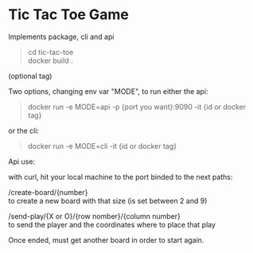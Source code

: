 # Tic Tac Toe Game
Implements package, cli and api

> cd tic-tac-toe  
> docker build .   

(optional tag)

Two options, changing env var "MODE", to run either the api:
> docker run -e MODE=api -p {port you want}:9090 -it {id or docker tag}

or the cli:
>docker run -e MODE=cli -it {id or docker tag}

Api use:

with curl, hit your local machine to the port binded to the next paths:

/create-board/{number}   
to create a new board with that size (is set between 2 and 9)

/send-play/{X or O}/{row nomber}/{column number}  
to send the player and the coordinates where to place that play

Once ended, must get another board in order to start again.

